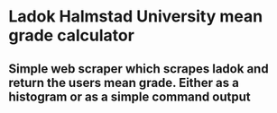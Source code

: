 # Ladok Halmstad University mean grade calculator
## Simple web scraper which scrapes ladok and return the users mean grade. Either as a histogram or as a simple command output
